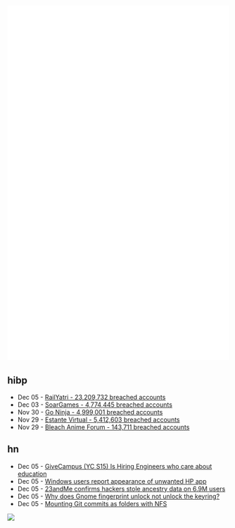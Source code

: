 ![Metrics](https://raw.githubusercontent.com/phixion/phixion/master/metrics.svg)

## hibp

<!--
for https://github.com/phixion/phixion/blob/main/.github/workflows/feeds.yml
-->
<!--START_SECTION:haveibeenpwnd-->
- Dec 05 - [RailYatri - 23,209,732 breached accounts](https://haveibeenpwned.com/PwnedWebsites#RailYatri)
- Dec 03 - [SoarGames - 4,774,445 breached accounts](https://haveibeenpwned.com/PwnedWebsites#SoarGames)
- Nov 30 - [Go Ninja - 4,999,001 breached accounts](https://haveibeenpwned.com/PwnedWebsites#GoNinja)
- Nov 29 - [Estante Virtual - 5,412,603 breached accounts](https://haveibeenpwned.com/PwnedWebsites#EstanteVirtual)
- Nov 29 - [Bleach Anime Forum - 143,711 breached accounts](https://haveibeenpwned.com/PwnedWebsites#BleachAnime)
<!--END_SECTION:haveibeenpwnd-->

## hn

<!--
for https://github.com/phixion/phixion/blob/main/.github/workflows/feeds.yml
-->
<!--START_SECTION:hn-->
- Dec 05 - [GiveCampus (YC S15) Is Hiring Engineers who care about education](https://jobs.lever.co/givecampus/44af3199-546a-404a-95fd-a097ef37e915)
- Dec 05 - [Windows users report appearance of unwanted HP app](https://www.theregister.com/2023/11/30/windows_hp_software_uninvited/)
- Dec 05 - [23andMe confirms hackers stole ancestry data on 6.9M users](https://techcrunch.com/2023/12/04/23andme-confirms-hackers-stole-ancestry-data-on-6-9-million-users/)
- Dec 05 - [Why does Gnome fingerprint unlock not unlock the keyring?](https://mjg59.dreamwidth.org/68537.html)
- Dec 05 - [Mounting Git commits as folders with NFS](https://jvns.ca/blog/2023/12/04/mounting-git-commits-as-folders-with-nfs/)
<!--END_SECTION:hn-->

<!--
for https://yhype.me
-->
![](https://hit.yhype.me/github/profile?user_id=13013670)
